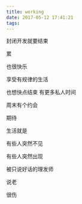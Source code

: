 ```yaml
---
title: working
date: 2017-05-12 17:41:21
tags:
---
```


封闭开发就要结束

累

也很快乐

享受有规律的生活

也想快点结束 有更多私人时间



周末有个约会

期待

生活就是

有些人突然不见

有些人突然出现



被只说好话的理发师

说老

很伤
